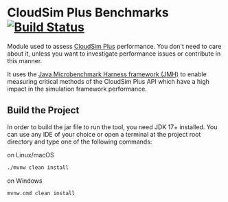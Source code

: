 # CloudSim Plus Benchmarks [![Build Status](https://github.com/cloudsimplus/cloudsimplus-benchmarks/actions/workflows/maven.yml/badge.svg)](https://github.com/cloudsimplus/cloudsimplus-benchmarks/actions/workflows/maven.yml)

Module used to assess [CloudSim Plus](https://github.com/cloudsimplus/cloudsimplus) performance.
You don't need to care about it, unless you want to investigate performance issues or contribute in this manner.

It uses the [Java Microbenchmark Harness framework (JMH)](http://openjdk.java.net/projects/code-tools/jmh/) to enable measuring critical methods of the CloudSim Plus API which have a high impact in the simulation framework performance.

## Build the Project

In order to build the jar file to run the tool, you need JDK 17+ installed.
You can use any IDE of your choice or open a terminal at the project root directory and type one of the following commands:

on Linux/macOS

```bash
./mvnw clean install
```

on Windows

```bash
mvnw.cmd clean install
```
